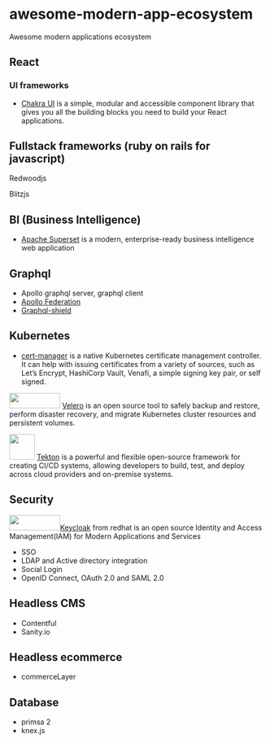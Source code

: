 # awesome-modern-app-ecosystem
Awesome modern applications ecosystem

## React 

### UI frameworks 
* [Chakra UI](https://chakra-ui.com/) is a simple, modular and accessible component library that gives you all the building blocks you need to build your React applications.

## Fullstack frameworks (ruby on rails for javascript)

Redwoodjs

Blitzjs

## BI (Business Intelligence) 
* [Apache Superset](https://superset.incubator.apache.org/index.html) is a modern, enterprise-ready business intelligence web application

## Graphql 
* Apollo graphql server, graphql client 
* [Apollo Federation](https://www.apollographql.com/docs/apollo-server/federation/introduction/)
* [Graphql-shield](https://github.com/maticzav/graphql-shield)

## Kubernetes 
* [cert-manager](https://cert-manager.io/docs/) is a native Kubernetes certificate management controller. It can help with issuing certificates from a variety of sources, such as Let’s Encrypt, HashiCorp Vault, Venafi, a simple signing key pair, or self signed.

<img src="https://velero.io/img/Velero.svg" width="100" height="30">  [Velero](https://velero.io/) is an open source tool to safely backup and restore, perform disaster recovery, and migrate Kubernetes cluster resources and persistent volumes.

<img src="https://pbs.twimg.com/profile_images/1105325308633178112/cFwIO-21_400x400.png" width="50" height="50">  [Tekton](https://tekton.dev/) is a powerful and flexible open-source framework for creating CI/CD systems, allowing developers to build, test, and deploy across cloud providers and on-premise systems. 

## Security
<img src="https://www.keycloak.org/resources/images/keycloak_logo_480x108.png" width="100" height="30">[Keycloak](https://www.keycloak.org/) from redhat is an open source Identity and Access Management(IAM) for Modern Applications and Services
* SSO
* LDAP and Active directory integration
* Social Login
* OpenID Connect, OAuth 2.0 and SAML 2.0

## Headless CMS
* Contentful
* Sanity.io

## Headless ecommerce 
* commerceLayer

## Database 
* primsa 2
* knex.js 
